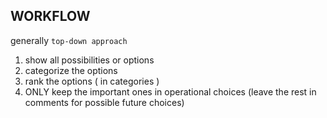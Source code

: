 ## WORKFLOW

generally `top-down approach`

1. show all possibilities or options
2. categorize the options
3. rank the options ( in categories )
4. ONLY keep the important ones in operational choices (leave the rest in comments for possible future choices)
